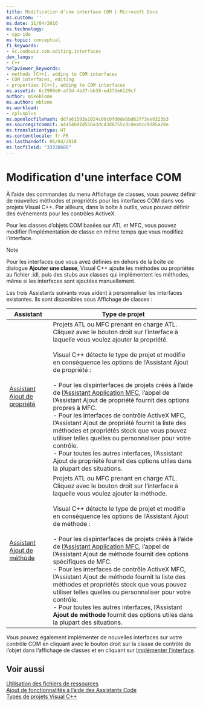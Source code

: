```yaml
---
title: Modification d’une interface COM | Microsoft Docs
ms.custom: ''
ms.date: 11/04/2016
ms.technology:
- cpp-ide
ms.topic: conceptual
f1_keywords:
- vc.codewiz.com.editing.interfaces
dev_langs:
- C++
helpviewer_keywords:
- methods [C++], adding to COM interfaces
- COM interfaces, editing
- properties [C++], adding to COM interfaces
ms.assetid: 6c2909e0-af2d-4a37-bb39-ed372e6129cf
author: mikeblome
ms.author: mblome
ms.workload:
- cplusplus
ms.openlocfilehash: dd7a61593a1024c00c0fd0de6bd62ff3ee9323b3
ms.sourcegitcommit: a4454b91d556a3dc43d8755cdcdeabcc9285a20e
ms.translationtype: HT
ms.contentlocale: fr-FR
ms.lasthandoff: 06/04/2018
ms.locfileid: "33338680"
---
```

# <a name="editing-a-com-interface"></a>Modification d'une interface COM
À l’aide des commandes du menu Affichage de classes, vous pouvez définir de nouvelles méthodes et propriétés pour les interfaces COM dans vos projets Visual C++. Par ailleurs, dans la boîte à outils, vous pouvez définir des événements pour les contrôles ActiveX.  
  
 Pour les classes d’objets COM basées sur ATL et MFC, vous pouvez modifier l’implémentation de classe en même temps que vous modifiez l’interface.  
  
> [!NOTE]
>  Pour les interfaces que vous avez définies en dehors de la boîte de dialogue **Ajouter une classe**, Visual C++ ajoute les méthodes ou propriétés au fichier .idl, puis des stubs aux classes qui implémentent les méthodes, même si les interfaces sont ajoutées manuellement.  
  
 Les trois Assistants suivants vous aident à personnaliser les interfaces existantes. Ils sont disponibles sous Affichage de classes :  
  
|Assistant|Type de projet|  
|------------|------------------|  
|[Assistant Ajout de propriété](../ide/names-add-property-wizard.md)|Projets ATL ou MFC prenant en charge ATL. Cliquez avec le bouton droit sur l’interface à laquelle vous voulez ajouter la propriété.<br /><br /> Visual C++ détecte le type de projet et modifie en conséquence les options de l’Assistant Ajout de propriété :<br /><br /> - Pour les dispinterfaces de projets créés à l’aide de [l’Assistant Application MFC](../mfc/reference/mfc-application-wizard.md), l’appel de l’Assistant Ajout de propriété fournit des options propres à MFC.<br />- Pour les interfaces de contrôle ActiveX MFC, l’Assistant Ajout de propriété fournit la liste des méthodes et propriétés stock que vous pouvez utiliser telles quelles ou personnaliser pour votre contrôle.<br />- Pour toutes les autres interfaces, l’Assistant Ajout de propriété fournit des options utiles dans la plupart des situations.|  
|[Assistant Ajout de méthode](../ide/add-method-wizard.md)|Projets ATL ou MFC prenant en charge ATL. Cliquez avec le bouton droit sur l’interface à laquelle vous voulez ajouter la méthode.<br /><br /> Visual C++ détecte le type de projet et modifie en conséquence les options de l’Assistant Ajout de méthode :<br /><br /> - Pour les dispinterfaces de projets créés à l’aide de [l’Assistant Application MFC](../mfc/reference/mfc-application-wizard.md), l’appel de l’Assistant Ajout de méthode fournit des options spécifiques de MFC.<br />- Pour les interfaces de contrôle ActiveX MFC, l’Assistant Ajout de méthode fournit la liste des méthodes et propriétés stock que vous pouvez utiliser telles quelles ou personnaliser pour votre contrôle.<br />- Pour toutes les autres interfaces, l’Assistant **Ajout de méthode** fournit des options utiles dans la plupart des situations.|  
  
 Vous pouvez également implémenter de nouvelles interfaces sur votre contrôle COM en cliquant avec le bouton droit sur la classe de contrôle de l’objet dans l’affichage de classes et en cliquant sur [Implémenter l’interface](../ide/implement-interface-wizard.md).  
  
## <a name="see-also"></a>Voir aussi  
 [Utilisation des fichiers de ressources](../windows/working-with-resource-files.md)   
 [Ajout de fonctionnalités à l’aide des Assistants Code](../ide/adding-functionality-with-code-wizards-cpp.md)   
 [Types de projets Visual C++](../ide/visual-cpp-project-types.md)